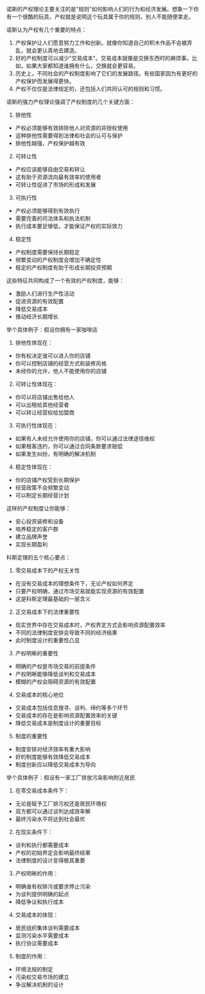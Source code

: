 诺斯的产权理论主要关注的是"规则"如何影响人们的行为和经济发展。想象一下你有一个很酷的玩具，产权就是说明这个玩具属于你的规则，别人不能随便拿走。

诺斯认为产权有几个重要的特点：

1. 产权保护让人们愿意努力工作和创新。就像你知道自己的积木作品不会被弄乱，就会更认真地去建造。
2. 好的产权制度可以减少"交易成本"。交易成本就像是交换东西时的麻烦事。比如，如果大家都知道谁拥有什么，交换就会更容易。
3. 历史上，不同社会的产权制度影响了它们的发展路径。有些国家因为有更好的产权保护而发展得更快。
4. 产权不仅仅是法律规定的，还包括人们共同认可的规则和习惯。

诺斯的强力产权理论强调了产权制度的几个关键方面：

1. 排他性
- 产权必须能够有效排除他人对资源的非授权使用
- 这种排他性需要得到法律和社会的认可与保护
- 排他性越强，产权保护越有效

2. 可转让性
- 产权应该能够自由交易和转让
- 这有助于资源流向最有效率的使用者
- 可转让性促进了市场的形成和发展

3. 可执行性
- 产权必须能够得到有效执行
- 需要完善的司法体系和执法机制
- 执行成本要足够低，才能保证产权的实际效力

4. 稳定性
- 产权制度需要保持长期稳定
- 频繁变动的产权制度会增加不确定性
- 稳定的产权制度有助于形成长期投资预期

这些特征共同构成了一个有效的产权制度，能够：
- 激励人们进行生产性活动
- 促进资源的有效配置
- 降低交易成本
- 推动经济长期增长

举个具体例子：假设你拥有一家咖啡店

1. 排他性体现在：
- 你有权决定谁可以进入你的店铺
- 你可以控制店铺的经营方式和装修风格
- 未经你的允许，他人不能使用你的店铺

2. 可转让性体现在：
- 你可以将店铺出售给他人
- 可以出租给其他经营者
- 可以转让经营权给加盟商

3. 可执行性体现在：
- 如果有人未经允许使用你的店铺，你可以通过法律途径维权
- 如果租客违约，你可以通过合同条款要求赔偿
- 如果发生纠纷，有明确的解决机制

4. 稳定性体现在：
- 你的店铺产权受到长期保护
- 经营政策不会频繁变动
- 可以制定长期经营计划

这样的产权制度让你能够：
- 安心投资装修和设备
- 培养稳定的客户群
- 建立品牌声誉
- 实现长期盈利

科斯定理的五个核心要点：

1. 零交易成本下的产权无关性
- 在没有交易成本的理想条件下，无论产权如何界定
- 只要产权明确，通过市场交易就能实现资源的有效配置
- 这是科斯定理最基础的一层含义

2. 正交易成本下的法律重要性
- 现实世界中存在交易成本时，产权界定方式会影响资源配置效率
- 不同的法律制度安排会导致不同的经济结果
- 此时制度设计的重要性凸显

3. 产权明晰的重要性
- 明确的产权是市场交易的前提条件
- 产权明晰能够降低谈判和交易成本
- 模糊的产权会阻碍资源的有效配置

4. 交易成本的核心地位
- 交易成本包括信息搜寻、谈判、缔约等多个环节
- 交易成本的存在是影响资源配置效率的关键
- 降低交易成本是制度设计的重要目标

5. 制度的重要性
- 制度安排对经济效率有重大影响
- 好的制度能够有效降低交易成本
- 制度创新应以降低交易成本为导向

举个具体例子：假设有一家工厂排放污染影响附近居民

1. 在零交易成本条件下：
- 无论是赋予工厂排污权还是居民环境权
- 双方都可以通过谈判达成效率解
- 最终污染水平将达到社会最优

2. 在现实条件下：
- 谈判和执行都需要成本
- 产权的初始界定会影响最终结果
- 法律制度的设计变得极其重要

3. 产权明晰的作用：
- 明确谁有权排污或要求停止污染
- 为谈判提供明确的起点
- 降低争议和执行成本

4. 交易成本的体现：
- 居民组织集体谈判需要成本
- 监测污染水平需要成本
- 执行协议需要成本

5. 制度的作用：
- 环境法规的制定
- 污染权交易市场的建立
- 争议解决机制的设计




